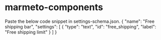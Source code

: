 # marmeto-components

Paste the below code snippet in settings-schema.json. 
{
    "name": "Free shipping bar",
    "settings": [
      {
        "type": "text",
        "id": "free_shipping",
        "label": "Free shipping limit"
      }
    ]
  }